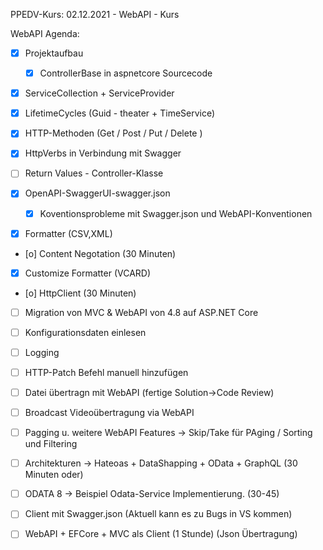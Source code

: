 ﻿PPEDV-Kurs: 02.12.2021 - WebAPI - Kurs


WebAPI Agenda:

- [x] Projektaufbau 
  - [x] ControllerBase in aspnetcore Sourcecode
- [x] ServiceCollection + ServiceProvider 
- [x] LifetimeCycles (Guid - theater + TimeService)


- [x] HTTP-Methoden (Get / Post / Put / Delete )
- [x] HttpVerbs in Verbindung mit Swagger
- [ ] Return Values - Controller-Klasse
- [x] OpenAPI-SwaggerUI-swagger.json
  - [x] Koventionsprobleme mit Swagger.json und WebAPI-Konventionen
- [x] Formatter (CSV,XML)
- [o] Content Negotation (30 Minuten)
- [x] Customize Formatter (VCARD)
- [o] HttpClient (30 Minuten)
- [ ] Migration von MVC & WebAPI von 4.8 auf ASP.NET Core


- [ ] Konfigurationsdaten einlesen 
- [ ] Logging

- [ ] HTTP-Patch Befehl manuell hinzufügen
- [ ] Datei übertragn mit WebAPI (fertige Solution->Code Review)
- [ ] Broadcast Videoübertragung via WebAPI
- [ ] Pagging u. weitere WebAPI Features -> Skip/Take für PAging / Sorting und Filtering
- [ ] Architekturen -> Hateoas + DataShapping + OData + GraphQL (30 Minuten oder) 
- [ ] ODATA 8 -> Beispiel Odata-Service Implementierung.  (30-45)
- [ ] Client mit Swagger.json (Aktuell kann es zu Bugs in VS kommen)


- [ ] WebAPI + EFCore + MVC als Client (1 Stunde) (Json Übertragung) 







  
